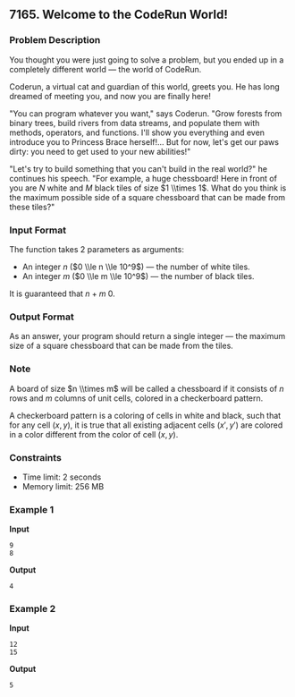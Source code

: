 ## 7165\. Welcome to the CodeRun World\!

### Problem Description

You thought you were just going to solve a problem, but you ended up in a completely different world — the world of CodeRun.

Coderun, a virtual cat and guardian of this world, greets you. He has long dreamed of meeting you, and now you are finally here\!

"You can program whatever you want," says Coderun. "Grow forests from binary trees, build rivers from data streams, and populate them with methods, operators, and functions. I'll show you everything and even introduce you to Princess Brace herself\!... But for now, let's get our paws dirty: you need to get used to your new abilities\!"

"Let's try to build something that you can't build in the real world?" he continues his speech. "For example, a huge chessboard\! Here in front of you are $N$ white and $M$ black tiles of size $1 \\times 1$. What do you think is the maximum possible side of a square chessboard that can be made from these tiles?"

### Input Format

The function takes 2 parameters as arguments:

  * An integer $n$ ($0 \\le n \\le 10^9$) — the number of white tiles.
  * An integer $m$ ($0 \\le m \\le 10^9$) — the number of black tiles.

It is guaranteed that $n+m \> 0$.

### Output Format

As an answer, your program should return a single integer — the maximum size of a square chessboard that can be made from the tiles.

### Note

A board of size $n \\times m$ will be called a chessboard if it consists of $n$ rows and $m$ columns of unit cells, colored in a checkerboard pattern.

A checkerboard pattern is a coloring of cells in white and black, such that for any cell $(x, y)$, it is true that all existing adjacent cells $(x', y')$ are colored in a color different from the color of cell $(x, y)$.

### Constraints

  * Time limit: 2 seconds
  * Memory limit: 256 MB

### Example 1

**Input**

```
9
8
```

**Output**

```
4
```

### Example 2

**Input**

```
12
15
```

**Output**

```
5
```